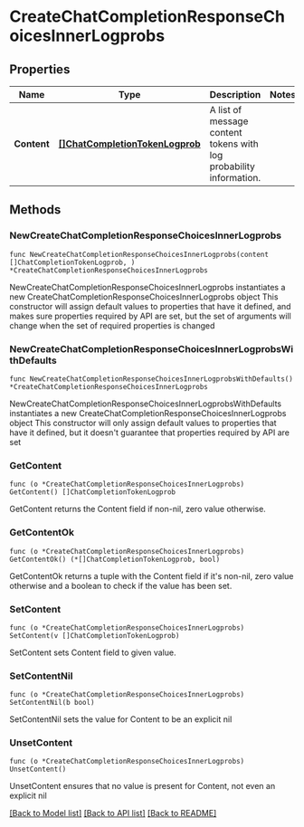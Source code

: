 # CreateChatCompletionResponseChoicesInnerLogprobs

## Properties

Name | Type | Description | Notes
------------ | ------------- | ------------- | -------------
**Content** | [**[]ChatCompletionTokenLogprob**](ChatCompletionTokenLogprob.md) | A list of message content tokens with log probability information. | 

## Methods

### NewCreateChatCompletionResponseChoicesInnerLogprobs

`func NewCreateChatCompletionResponseChoicesInnerLogprobs(content []ChatCompletionTokenLogprob, ) *CreateChatCompletionResponseChoicesInnerLogprobs`

NewCreateChatCompletionResponseChoicesInnerLogprobs instantiates a new CreateChatCompletionResponseChoicesInnerLogprobs object
This constructor will assign default values to properties that have it defined,
and makes sure properties required by API are set, but the set of arguments
will change when the set of required properties is changed

### NewCreateChatCompletionResponseChoicesInnerLogprobsWithDefaults

`func NewCreateChatCompletionResponseChoicesInnerLogprobsWithDefaults() *CreateChatCompletionResponseChoicesInnerLogprobs`

NewCreateChatCompletionResponseChoicesInnerLogprobsWithDefaults instantiates a new CreateChatCompletionResponseChoicesInnerLogprobs object
This constructor will only assign default values to properties that have it defined,
but it doesn't guarantee that properties required by API are set

### GetContent

`func (o *CreateChatCompletionResponseChoicesInnerLogprobs) GetContent() []ChatCompletionTokenLogprob`

GetContent returns the Content field if non-nil, zero value otherwise.

### GetContentOk

`func (o *CreateChatCompletionResponseChoicesInnerLogprobs) GetContentOk() (*[]ChatCompletionTokenLogprob, bool)`

GetContentOk returns a tuple with the Content field if it's non-nil, zero value otherwise
and a boolean to check if the value has been set.

### SetContent

`func (o *CreateChatCompletionResponseChoicesInnerLogprobs) SetContent(v []ChatCompletionTokenLogprob)`

SetContent sets Content field to given value.


### SetContentNil

`func (o *CreateChatCompletionResponseChoicesInnerLogprobs) SetContentNil(b bool)`

 SetContentNil sets the value for Content to be an explicit nil

### UnsetContent
`func (o *CreateChatCompletionResponseChoicesInnerLogprobs) UnsetContent()`

UnsetContent ensures that no value is present for Content, not even an explicit nil

[[Back to Model list]](../README.md#documentation-for-models) [[Back to API list]](../README.md#documentation-for-api-endpoints) [[Back to README]](../README.md)


